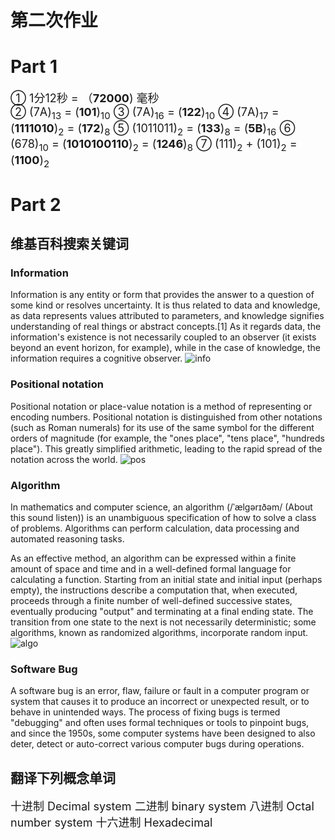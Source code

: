 # 第二次作业

# Part 1

<font size = "4">① 1分12秒 = （**72000**) 毫秒  
② (7A)<sub>13</sub> = (**101**)<sub>10</sub>  </font>
<font size = "4">③ (7A)<sub>16</sub> = (**122**)<sub>10</sub>  </font>
<font size = "4">④ (7A)<sub>17</sub> = (**1111010**)<sub>2</sub> = (**172**)<sub>8</sub>  </font>
<font size = "4">⑤ (1011011)<sub>2</sub> = (**133**)<sub>8</sub> = (**5B**)<sub>16</sub>  </font>
<font size = "4">⑥ (678)<sub>10</sub> = (**1010100110**)<sub>2</sub> = (**1246**)<sub>8</sub>  </font>
<font size = "4">⑦ (111)<sub>2</sub> + (101)<sub>2</sub>  = (**1100**)<sub>2</sub>  </font>

# Part 2

## 维基百科搜索关键词

### Information
Information is any entity or form that provides the answer to a question of some kind or resolves uncertainty. It is thus related to data and knowledge, as data represents values attributed to parameters, and knowledge signifies understanding of real things or abstract concepts.[1] As it regards data, the information's existence is not necessarily coupled to an observer (it exists beyond an event horizon, for example), while in the case of knowledge, the information requires a cognitive observer. 
![info](https://upload.wikimedia.org/wikipedia/commons/thumb/b/bb/WikipediaBinary.svg/330px-WikipediaBinary.svg.png)

### Positional notation
Positional notation or place-value notation is a method of representing or encoding numbers. Positional notation is distinguished from other notations (such as Roman numerals) for its use of the same symbol for the different orders of magnitude (for example, the "ones place", "tens place", "hundreds place"). This greatly simplified arithmetic, leading to the rapid spread of the notation across the world. 
![pos](https://upload.wikimedia.org/wikipedia/commons/thumb/7/78/Positional_notation_glossary-en.svg/450px-Positional_notation_glossary-en.svg.png)

### Algorithm
In mathematics and computer science, an algorithm (/ˈælɡərɪðəm/ (About this sound listen)) is an unambiguous specification of how to solve a class of problems. Algorithms can perform calculation, data processing and automated reasoning tasks.

As an effective method, an algorithm can be expressed within a finite amount of space and time and in a well-defined formal language for calculating a function. Starting from an initial state and initial input (perhaps empty), the instructions describe a computation that, when executed, proceeds through a finite number of well-defined successive states, eventually producing "output" and terminating at a final ending state. The transition from one state to the next is not necessarily deterministic; some algorithms, known as randomized algorithms, incorporate random input.
![algo](https://upload.wikimedia.org/wikipedia/commons/thumb/d/db/Euclid_flowchart.svg/330px-Euclid_flowchart.svg.png)

### Software Bug
A software bug is an error, flaw, failure or fault in a computer program or system that causes it to produce an incorrect or unexpected result, or to behave in unintended ways. The process of fixing bugs is termed "debugging" and often uses formal techniques or tools to pinpoint bugs, and since the 1950s, some computer systems have been designed to also deter, detect or auto-correct various computer bugs during operations. 

## 翻译下列概念单词

<font size = "4" >十进制 Decimal system  </font>
<font size = "4" >二进制 binary system  </font>
<font size = "4" >八进制 Octal number system   </font>
<font size = "4" >十六进制 Hexadecimal   </font>
